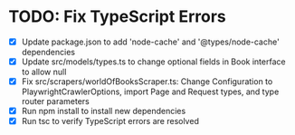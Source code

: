 # TODO: Fix TypeScript Errors

- [x] Update package.json to add 'node-cache' and '@types/node-cache' dependencies
- [x] Update src/models/types.ts to change optional fields in Book interface to allow null
- [x] Fix src/scrapers/worldOfBooksScraper.ts: Change Configuration to PlaywrightCrawlerOptions, import Page and Request types, and type router parameters
- [x] Run npm install to install new dependencies
- [x] Run tsc to verify TypeScript errors are resolved
